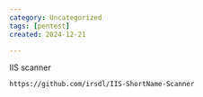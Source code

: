```yaml
---
category: Uncategorized
tags: [pentest]
created: 2024-12-21

---
```

IIS scanner
```
https://github.com/irsdl/IIS-ShortName-Scanner
```



